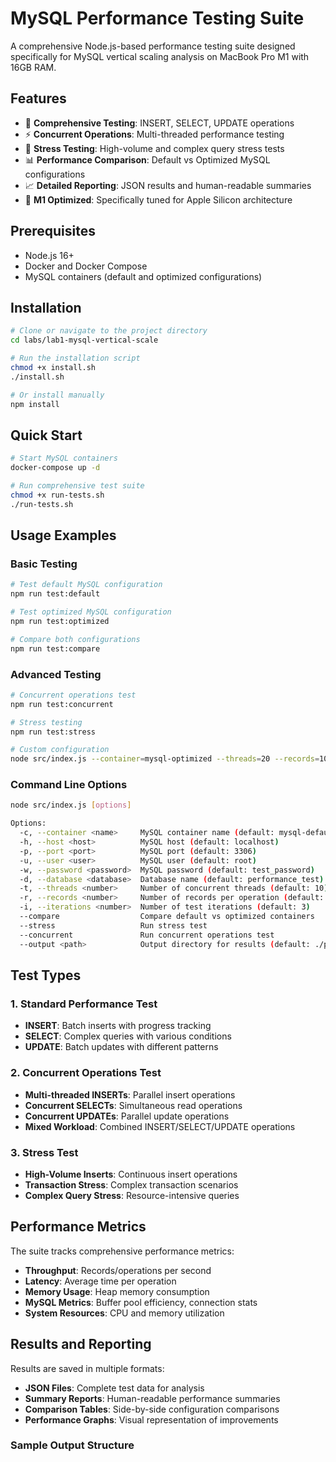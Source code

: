 # MySQL Performance Testing Suite

A comprehensive Node.js-based performance testing suite designed specifically for MySQL vertical scaling analysis on MacBook Pro M1 with 16GB RAM.

## Features

- 🚀 **Comprehensive Testing**: INSERT, SELECT, UPDATE operations
- ⚡ **Concurrent Operations**: Multi-threaded performance testing
- 💪 **Stress Testing**: High-volume and complex query stress tests
- 📊 **Performance Comparison**: Default vs Optimized MySQL configurations
- 📈 **Detailed Reporting**: JSON results and human-readable summaries
- 🎯 **M1 Optimized**: Specifically tuned for Apple Silicon architecture

## Prerequisites

- Node.js 16+ 
- Docker and Docker Compose
- MySQL containers (default and optimized configurations)

## Installation

```bash
# Clone or navigate to the project directory
cd labs/lab1-mysql-vertical-scale

# Run the installation script
chmod +x install.sh
./install.sh

# Or install manually
npm install
```

## Quick Start

```bash
# Start MySQL containers
docker-compose up -d

# Run comprehensive test suite
chmod +x run-tests.sh
./run-tests.sh
```

## Usage Examples

### Basic Testing

```bash
# Test default MySQL configuration
npm run test:default

# Test optimized MySQL configuration  
npm run test:optimized

# Compare both configurations
npm run test:compare
```

### Advanced Testing

```bash
# Concurrent operations test
npm run test:concurrent

# Stress testing
npm run test:stress

# Custom configuration
node src/index.js --container=mysql-optimized --threads=20 --records=100000
```

### Command Line Options

```bash
node src/index.js [options]

Options:
  -c, --container <name>     MySQL container name (default: mysql-default)
  -h, --host <host>          MySQL host (default: localhost)
  -p, --port <port>          MySQL port (default: 3306)
  -u, --user <user>          MySQL user (default: root)
  -w, --password <password>  MySQL password (default: test_password)
  -d, --database <database>  Database name (default: performance_test)
  -t, --threads <number>     Number of concurrent threads (default: 10)
  -r, --records <number>     Number of records per operation (default: 10000)
  -i, --iterations <number>  Number of test iterations (default: 3)
  --compare                  Compare default vs optimized containers
  --stress                   Run stress test
  --concurrent               Run concurrent operations test
  --output <path>            Output directory for results (default: ./performance_results)
```

## Test Types

### 1. Standard Performance Test
- **INSERT**: Batch inserts with progress tracking
- **SELECT**: Complex queries with various conditions
- **UPDATE**: Batch updates with different patterns

### 2. Concurrent Operations Test
- **Multi-threaded INSERTs**: Parallel insert operations
- **Concurrent SELECTs**: Simultaneous read operations
- **Concurrent UPDATEs**: Parallel update operations
- **Mixed Workload**: Combined INSERT/SELECT/UPDATE operations

### 3. Stress Test
- **High-Volume Inserts**: Continuous insert operations
- **Transaction Stress**: Complex transaction scenarios
- **Complex Query Stress**: Resource-intensive queries

## Performance Metrics

The suite tracks comprehensive performance metrics:

- **Throughput**: Records/operations per second
- **Latency**: Average time per operation
- **Memory Usage**: Heap memory consumption
- **MySQL Metrics**: Buffer pool efficiency, connection stats
- **System Resources**: CPU and memory utilization

## Results and Reporting

Results are saved in multiple formats:

- **JSON Files**: Complete test data for analysis
- **Summary Reports**: Human-readable performance summaries
- **Comparison Tables**: Side-by-side configuration comparisons
- **Performance Graphs**: Visual representation of improvements

### Sample Output Structure 